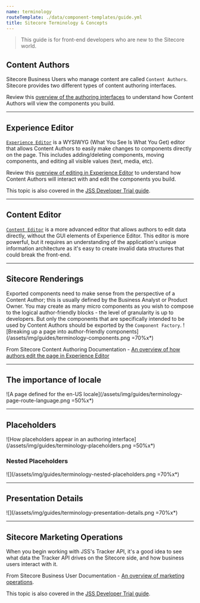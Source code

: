 ```yaml
---
name: terminology
routeTemplate: ./data/component-templates/guide.yml
title: Sitecore Terminology & Concepts
---
```


> This guide is for front-end developers who are new to the Sitecore world.

## Content Authors
Sitecore Business Users who manage content are called `Content Authors`. Sitecore provides two different types of content authoring interfaces.

Review this [overview of the authoring interfaces](https://doc.sitecore.com/users/100/sitecore-experience-platform/en/the-editing-tools.html) to understand how Content Authors will view the components you build.

---

## Experience Editor
[`Experience Editor`](https://doc.sitecore.com/users/100/sitecore-experience-platform/en/the-experience-editor.html) is a WYSIWYG (What You See Is What You Get) editor that allows Content Authors to easily make changes to components directly on the page. This includes adding/deleting components, moving components, and editing all visible values (text, media, etc).

Review this [overview of editing in Experience Editor](https://doc.sitecore.com/users/100/sitecore-experience-platform/en/edit-a-field-in-the-experience-editor.html) to understand how Content Authors will interact with and edit the components you build.

This topic is also covered in the [JSS Developer Trial guide](/connected-demo/explore-sitecore/experience-editor).

---

## Content Editor
[`Content Editor`](https://doc.sitecore.com/users/100/sitecore-experience-platform/en/the-content-editor.html) is a more advanced editor that allows authors to edit data directly, without the GUI elements of Experience Editor. This editor is more powerful, but it requires an understanding of the application's unique information architecture as it's easy to create invalid data structures that could break the front-end.

---

## Sitecore Renderings
Exported components need to make sense from the perspective of a Content Author; this is usually defined by the Business Analyst or Product Owner. You may create as many micro components as you wish to compose to the logical author-friendly blocks - the level of granularity is up to developers. But only the components that are specifically intended to be used by Content Authors should be exported by the `Component Factory`.
![Breaking up a page into author-friendly components](/assets/img/guides/terminology-components.png =70%x*)

From Sitecore Content Authoring Documentation - [An overview of how authors edit the page in Experience Editor](https://doc.sitecore.com/users/100/sitecore-experience-platform/en/edit-a-field-in-the-experience-editor.html)

---

## The importance of locale
![A page defined for the en-US locale](/assets/img/guides/terminology-page-route-language.png =50%x*)

---

## Placeholders
![How placeholders appear in an authoring interface](/assets/img/guides/terminology-placeholders.png =50%x*)

### Nested Placeholders
![](/assets/img/guides/terminology-nested-placeholders.png =70%x*)

---

## Presentation Details
![](/assets/img/guides/terminology-presentation-details.png =70%x*)

---

## Sitecore Marketing Operations
When you begin working with JSS's Tracker API, it's a good idea to see what data the Tracker API drives on the Sitecore side, and how business users interact with it.

From Sitecore Business User Documentation - [An overview of marketing operations](https://doc.sitecore.com/users/100/sitecore-experience-platform/en/marketing-operations.html).

This topic is also covered in the [JSS Developer Trial guide](/connected-demo/explore-sitecore/launch-xprofile).
